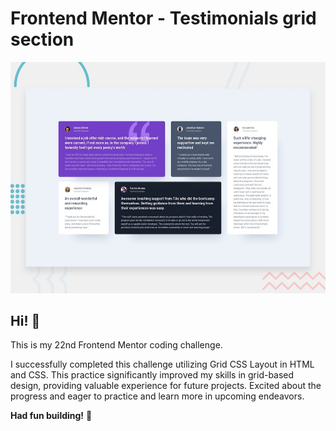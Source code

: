 # Frontend Mentor - Testimonials grid section

![Design preview for the Testimonials grid section coding challenge](./design/desktop-preview.jpg)

## Hi! 👋

This is my 22nd Frontend Mentor coding challenge.

I successfully completed this challenge utilizing Grid CSS Layout in HTML and CSS. This practice significantly improved my skills in grid-based design, providing valuable experience for future projects. Excited about the progress and eager to practice and learn more in upcoming endeavors.


**Had fun building!** 🚀
